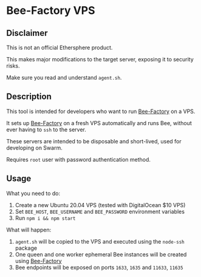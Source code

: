 # Bee-Factory VPS

## Disclaimer

This is not an official Ethersphere product.

This makes major modifications to the target server, exposing it to security risks.

Make sure you read and understand `agent.sh`.

## Description

This tool is intended for developers who want to run [Bee-Factory](https://github.com/ethersphere/bee-factory) on a VPS.

It sets up [Bee-Factory](https://github.com/ethersphere/bee-factory) on a fresh VPS automatically and runs Bee, without ever having to `ssh` to the server.

These servers are intended to be disposable and short-lived, used for developing on Swarm.

Requires `root` user with password authentication method.

## Usage

What you need to do:

1. Create a new Ubuntu 20.04 VPS (tested with DigitalOcean $10 VPS)
2. Set `BEE_HOST`, `BEE_USERNAME` and `BEE_PASSWORD` environment variables
3. Run `npm i && npm start`

What will happen:

1. `agent.sh` will be copied to the VPS and executed using the `node-ssh` package
2. One queen and one worker ephemeral Bee instances will be created using [Bee-Factory](https://github.com/ethersphere/bee-factory)
3. Bee endpoints will be exposed on ports `1633`, `1635` and `11633`, `11635`
